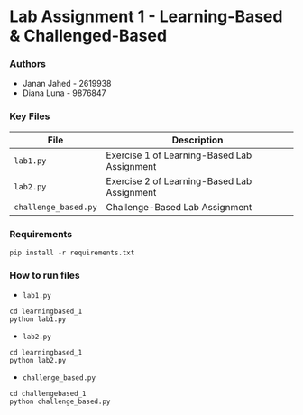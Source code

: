 # Lab Assignment 1 - Learning-Based & Challenged-Based

### Authors

- Janan Jahed - 2619938
- Diana Luna - 9876847

### Key Files

| File | Description |
|------|-------------|
| `lab1.py` | Exercise 1 of Learning-Based Lab Assignment |
| `lab2.py` | Exercise 2 of Learning-Based Lab Assignment |
| `challenge_based.py` | Challenge-Based Lab Assignment |

### Requirements
```
pip install -r requirements.txt
```

### How to run files

- `lab1.py`
```
cd learningbased_1
python lab1.py
```

- `lab2.py`
```
cd learningbased_1
python lab2.py
```

- `challenge_based.py`
```
cd challengebased_1
python challenge_based.py
```
